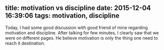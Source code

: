 title: motivation vs discipline
date: 2015-12-04 16:39:06
tags: motivation, discipline
---

Today, I had some good discussion with good friend of mine regarding motivation and discipline. After talking for few minutes, I clearly saw that we were on different pages. He believe motivation is only the thing one need to reach it destination. 
